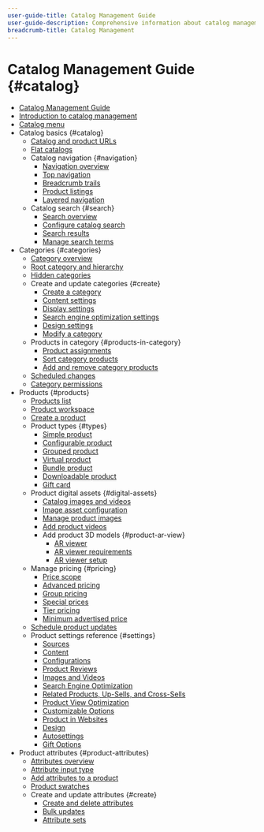 ```yaml
---
user-guide-title: Catalog Management Guide
user-guide-description: Comprehensive information about catalog management features for Adobe Commerce and Magento Open Source administrators and eCommerce marketers.
breadcrumb-title: Catalog Management
---
```


# Catalog Management Guide {#catalog}

+ [Catalog Management Guide](guide-overview.md)
+ [Introduction to catalog management](introduction.md)
+ [Catalog menu](catalog-menu.md)
+ Catalog basics {#catalog}
  + [Catalog and product URLs](catalog-urls.md)
  + [Flat catalogs](catalog-flat.md)
  + Catalog navigation {#navigation}
    + [Navigation overview](navigation.md)
    + [Top navigation](navigation-top.md)
    + [Breadcrumb trails](navigation-breadcrumb-trail.md)
    + [Product listings](navigation-product-listings.md)
    + [Layered navigation](navigation-layered.md)
  + Catalog search {#search}
    + [Search overview](search.md)
    + [Configure catalog search](search-configuration.md)
    + [Search results](search-results.md)
    + [Manage search terms](search-terms.md)
+ Categories {#categories}
  + [Category overview](categories.md)
  + [Root category and hierarchy](category-root.md)
  + [Hidden categories](category-hidden.md)
  + Create and update categories {#create}
    + [Create a category](category-create.md)
    + [Content settings](categories-content-settings.md)
    + [Display settings](categories-display-settings.md)
    + [Search engine optimization settings](categories-search-engine-optimization.md)
    + [Design settings](categories-custom-design.md)
    + [Modify a category](category-modify.md)
  + Products in category {#products-in-category}
    + [Product assignments](categories-product-assignments.md)
    + [Sort category products](category-products-sort.md)
    + [Add and remove category products](category-products-add.md)
  + [Scheduled changes](category-scheduled-changes.md)
  + [Category permissions](category-permissions.md)
+ Products {#products}
  + [Products list](products-list.md)
  + [Product workspace](product-workspace.md)
  + [Create a product](product-create.md)
  + Product types {#types}
    + [Simple product](product-create-simple.md)
    + [Configurable product](product-create-configurable.md)
    + [Grouped product](product-create-grouped.md)
    + [Virtual product](product-create-virtual.md)
    + [Bundle product](product-create-bundle.md)
    + [Downloadable product](product-create-downloadable.md)
    + [Gift card](product-gift-card-create.md)
  + Product digital assets {#digital-assets}
    + [Catalog images and videos](catalog-images-video.md)
    + [Image asset configuration](product-image-config.md)
    + [Manage product images](product-image.md)
    + [Add product videos](product-video.md)
    + Add product 3D models {#product-ar-view}
        + [AR viewer](ar-viewer-overview.md)
        + [AR viewer requirements](ar-viewer-requirements.md)
        + [AR viewer setup](ar-viewer-onboarding.md)
  + Manage pricing {#pricing}
    + [Price scope](catalog-price-scope.md)
    + [Advanced pricing](pricing-advanced.md)
    + [Group pricing](product-price-group.md)
    + [Special prices](product-price-special.md)
    + [Tier pricing](product-price-tier.md)
    + [Minimum advertised price](product-price-minimum-advertised.md)
  + [Schedule product updates](product-scheduled-changes.md)
  + Product settings reference {#settings}
    + [Sources](sources.md)
    + [Content](product-content.md)
    + [Configurations](product-configurations.md)
    + [Product Reviews](settings-advanced-product-reviews.md)
    + [Images and Videos](product-images-and-video.md)
    + [Search Engine Optimization](product-search-engine-optimization.md)
    + [Related Products, Up-Sells, and Cross-Sells](related-products-up-sells-cross-sells.md)
    + [Product View Optimization](product-view-optimization.md)
    + [Customizable Options](settings-advanced-custom-options.md)
    + [Product in Websites](settings-basic-websites.md)
    + [Design](settings-advanced-design.md)
    + [Autosettings](product-autosettings.md)
    + [Gift Options](product-gift-options.md)
+ Product attributes {#product-attributes}
  + [Attributes overview](product-attributes.md)
  + [Attribute input type](attributes-input-types.md)
  + [Add attributes to a product](product-attributes-add.md)
  + [Product swatches](swatches.md)
  + Create and update attributes {#create}
    + [Create and delete attributes](attribute-product-create.md)
    + [Bulk updates](bulk-product-attribute-update.md)
    + [Attribute sets](attribute-sets.md)
